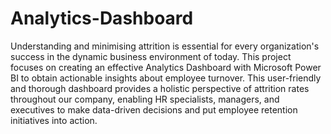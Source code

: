 # Analytics-Dashboard
Understanding and minimising attrition is essential for every organization's success in the dynamic business environment of today. This project focuses on creating an effective Analytics Dashboard with Microsoft Power BI to obtain actionable insights about employee turnover. This user-friendly and thorough dashboard provides a holistic perspective of attrition rates throughout our company, enabling HR specialists, managers, and executives to make data-driven decisions and put employee retention initiatives into action.

